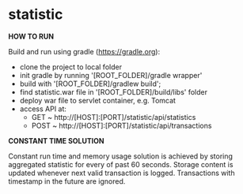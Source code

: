 # statistic

<b>HOW TO RUN</b>

Build and run using gradle (https://gradle.org):
  - clone the project to local folder
  - init gradle by running '[ROOT_FOLDER]/gradle wrapper'
  - build with '[ROOT_FOLDER]/gradlew build';
  - find statistic.war file in '[ROOT_FOLDER]/build/libs' folder
  - deploy war file to servlet container, e.g. Tomcat
  - access API at:
    - GET ~ http://[HOST]:[PORT]/statistic/api/statistics 
    - POST ~ http://[HOST]:[PORT]/statistic/api/transactions

<b>CONSTANT TIME SOLUTION</b>

Constant run time and memory usage solution is achieved by storing aggregated statistic for every of past 60 seconds.
Storage content is updated whenever next valid transaction is logged. 
Transactions with timestamp in the future are ignored.
